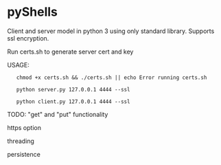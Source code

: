 # pyShells
Client and server model in python 3 using only standard library. 
Supports ssl encryption.

Run certs.sh to generate server cert and key

USAGE:

       chmod +x certs.sh && ./certs.sh || echo Error running certs.sh

       python server.py 127.0.0.1 4444 --ssl

       python client.py 127.0.0.1 4444 --ssl


TODO: 
"get" and "put" functionality

https option

threading

persistence
